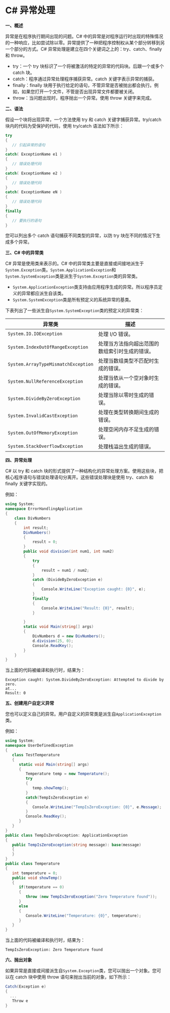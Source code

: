 # C# 异常处理

**一、概述**

异常是在程序执行期间出现的问题。C# 中的异常是对程序运行时出现的特殊情况的一种响应，比如尝试除以零。异常提供了一种把程序控制权从某个部分转移到另一个部分的方式。C# 异常处理是建立在四个关键词之上的：try、catch、finally 和 throw。

- try：一个 try 块标识了一个将被激活的特定的异常的代码块。后跟一个或多个 catch 块。
- catch：程序通过异常处理程序捕获异常。catch 关键字表示异常的捕获。
- finally：finally 块用于执行给定的语句，不管异常是否被抛出都会执行。例如，如果您打开一个文件，不管是否出现异常文件都要被关闭。
- throw：当问题出现时，程序抛出一个异常。使用 throw 关键字来完成。

**二、语法**

假设一个块将出现异常，一个方法使用 try 和 catch 关键字捕获异常。try/catch 块内的代码为受保护的代码，使用 try/catch 语法如下所示：

```csharp
try
{
   // 引起异常的语句
}
catch( ExceptionName e1 )
{
   // 错误处理代码
}
catch( ExceptionName e2 )
{
   // 错误处理代码
}
catch( ExceptionName eN )
{
   // 错误处理代码
}
finally
{
   // 要执行的语句
}
```

您可以列出多个 catch 语句捕获不同类型的异常，以防 try 块在不同的情况下生成多个异常。

**三、C# 中的异常类**

C# 异常是使用类来表示的。C# 中的异常类主要是直接或间接地派生于`System.Exception`类。`System.ApplicationException`和`System.SystemException`类是派生于`System.Exception`类的异常类。

- `System.ApplicationException`类支持由应用程序生成的异常。所以程序员定义的异常都应派生自该类。
- `System.SystemException`类是所有预定义的系统异常的基类。

下表列出了一些派生自`System.SystemException`类的预定义的异常类：

|异常类|描述|
|----|----|
|`System.IO.IOException`|处理 I/O 错误。|
|`System.IndexOutOfRangeException`|处理当方法指向超出范围的数组索引时生成的错误。|
|`System.ArrayTypeMismatchException`|处理当数组类型不匹配时生成的错误。|
|`System.NullReferenceException`|处理当依从一个空对象时生成的错误。|
|`System.DivideByZeroException`|处理当除以零时生成的错误。|
|`System.InvalidCastException`|处理在类型转换期间生成的错误。|
|`System.OutOfMemoryException`|处理空闲内存不足生成的错误。|
|`System.StackOverflowException`|处理栈溢出生成的错误。|

**四、异常处理**

C# 以 try 和 catch 块的形式提供了一种结构化的异常处理方案。使用这些块，把核心程序语句与错误处理语句分离开。这些错误处理块是使用 try、catch 和 finally 关键字实现的。

例如：

```csharp
using System;
namespace ErrorHandlingApplication
{
    class DivNumbers
    {
        int result;
        DivNumbers()
        {
            result = 0;
        }
        public void division(int num1, int num2)
        {
            try
            {
                result = num1 / num2;
            }
            catch (DivideByZeroException e)
            {
                Console.WriteLine("Exception caught: {0}", e);
            }
            finally
            {
                Console.WriteLine("Result: {0}", result);
            }

        }
        static void Main(string[] args)
        {
            DivNumbers d = new DivNumbers();
            d.division(25, 0);
            Console.ReadKey();
        }
    }
}
```

当上面的代码被编译和执行时，结果为：

```
Exception caught: System.DivideByZeroException: Attempted to divide by zero. 
at...
Result: 0
```

**五、创建用户自定义异常**

您也可以定义自己的异常。用户自定义的异常类是派生自`ApplicationException`类。

例如：

```csharp
using System;
namespace UserDefinedException
{
   class TestTemperature
   {
      static void Main(string[] args)
      {
         Temperature temp = new Temperature();
         try
         {
            temp.showTemp();
         }
         catch(TempIsZeroException e)
         {
            Console.WriteLine("TempIsZeroException: {0}", e.Message);
         }
         Console.ReadKey();
      }
   }
}
public class TempIsZeroException: ApplicationException
{
   public TempIsZeroException(string message): base(message)
   {
   }
}
public class Temperature
{
   int temperature = 0;
   public void showTemp()
   {
      if(temperature == 0)
      {
         throw (new TempIsZeroException("Zero Temperature found"));
      }
      else
      {
         Console.WriteLine("Temperature: {0}", temperature);
      }
   }
}
```

当上面的代码被编译和执行时，结果为：

```
TempIsZeroException: Zero Temperature found
```

**六、抛出对象**

如果异常是直接或间接派生自`System.Exception`类，您可以抛出一个对象。您可以在 catch 块中使用 throw 语句来抛出当前的对象，如下所示：

```csharp
Catch(Exception e)
{
  ...
   Throw e
}
```